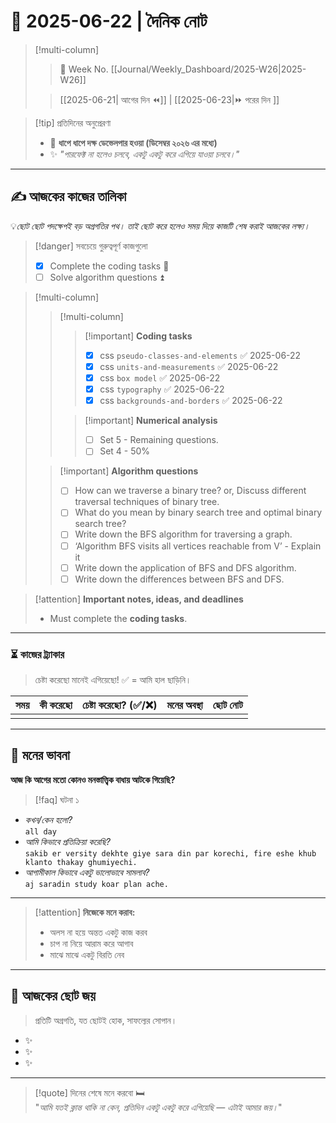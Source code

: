 # 🌼 **2025-06-22** | দৈনিক নোট


> [!multi-column]
> 
>> 📅 Week No. [[Journal/Weekly_Dashboard/2025-W26|2025-W26]]
>
>> [[2025-06-21| আগের দিন ⏪]] |  [[2025-06-23|⏩ পরের দিন ]]

> [!tip] প্রতিদিনের অনুপ্রেরণা  
> - 🎯 **ধাপে ধাপে দক্ষ ডেভেলপার হওয়া (ডিসেম্বর ২০২৬ এর মধ্যে)**  
> - ✨ _"পারফেক্ট না হলেও চলবে, একটু একটু করে এগিয়ে যাওয়া চলবে।"_

---

## ✍️ আজকের কাজের তালিকা

💡_ছোট ছোট পদক্ষেপই বড় অগ্রগতির পথ। তাই ছোট করে হলেও সময় দিয়ে কাজটি শেষ করাই আজকের লক্ষ্য।_

> [!danger] সবচেয়ে গুরুত্বপূর্ণ কাজগুলো  
> - [x] Complete the coding tasks 🔺 
> - [ ] Solve algorithm questions ⏫ 

> [!multi-column]
>
>> [!multi-column] 
>>
>>> [!important] **Coding tasks**
>>> - [x] css `pseudo-classes-and-elements` ✅ 2025-06-22
>>> - [x] css `units-and-measurements` ✅ 2025-06-22
>>> - [x] css `box model` ✅ 2025-06-22
>>> - [x] css `typography` ✅ 2025-06-22
>>> - [x] css `backgrounds-and-borders` ✅ 2025-06-22
>> 
>>> [!important] **Numerical analysis**
>>> - [ ] Set 5 - Remaining questions.
>>> - [ ] Set 4 - 50%
>>
>
>> [!important] **Algorithm questions**
>> - [ ] How can we traverse a binary tree? or, Discuss different traversal techniques of binary tree. 
>> - [ ] What do you mean by binary search tree and optimal binary search tree?
>> - [ ] Write down the BFS algorithm for traversing a graph.
>> - [ ] ‘Algorithm BFS visits all vertices reachable from V’ - Explain it
>> - [ ] Write down the application of BFS and DFS algorithm.
>> - [ ] Write down the differences between BFS and DFS.

>[!attention] **Important notes, ideas, and deadlines**
>- Must complete the **coding tasks**.

---

### ⏳ কাজের ট্র্যাকার

> চেষ্টা করেছো মানেই এগিয়েছো! ✅ = আমি হাল ছাড়িনি।

| সময় | কী করেছো | চেষ্টা করেছো? (✅/❌) | মনের অবস্থা | ছোট নোট |
| --- | -------- | ------------------- | ----------- | ------- |
|     |          |                     |             |         |

---

## 🧠 মনের ভাবনা

**আজ কি আগের মতো কোনও মনস্তাত্ত্বিক বাধায় আটকে গিয়েছি?**

> [!faq] ঘটনা ১

- _কখন/কেন হলো?_  
  `all day`
- _আমি কিভাবে প্রতিক্রিয়া করেছি?_  
  `sakib er versity dekhte giye sara din par korechi, fire eshe khub klanto thakay ghumiyechi.`
- _আগামীকাল কিভাবে একটু ভালোভাবে সামলাব?_  
  `aj saradin study koar plan ache.`

---

> [!attention] **নিজেকে মনে করাব:**  
> - অলস না হয়ে অন্তত একটু কাজ করব  
> - চাপ না নিয়ে আরাম করে আগাব  
> - মাঝে মাঝে একটু বিরতি নেব  

---

## 🌱 আজকের ছোট জয়

> প্রতিটি অগ্রগতি, যত ছোটই হোক, সাফল্যের সোপান।

- ✨  
- ✨  
- ✨  

---

> [!quote] দিনের শেষে মনে করবো 🛏️  
> "_আমি যতই ক্লান্ত থাকি না কেন, প্রতিদিন একটু একটু করে এগিয়েছি — এটাই আমার জয়।_"
